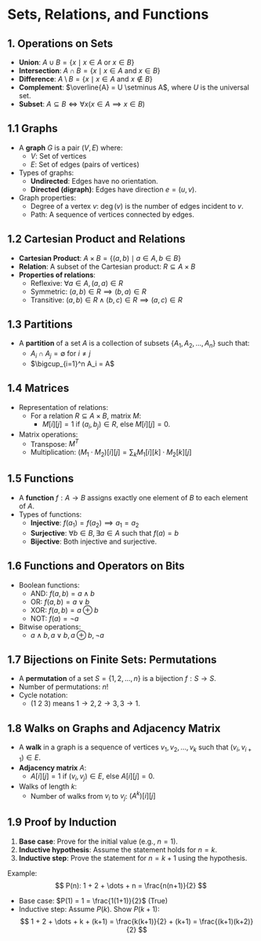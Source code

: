 # Sets, Relations, and Functions

## 1. Operations on Sets
- **Union**: $A \cup B = \{x \mid x \in A \text{ or } x \in B\}$
- **Intersection**: $A \cap B = \{x \mid x \in A \text{ and } x \in B\}$
- **Difference**: $A \setminus B = \{x \mid x \in A \text{ and } x \notin B\}$
- **Complement**: $\overline{A} = U \setminus A$, where $U$ is the universal set.
- **Subset**: $A \subseteq B \iff \forall x (x \in A \implies x \in B)$

## 1.1 Graphs
- A **graph** $G$ is a pair $(V, E)$ where:
  - $V$: Set of vertices
  - $E$: Set of edges (pairs of vertices)
- Types of graphs:
  - **Undirected**: Edges have no orientation.
  - **Directed (digraph)**: Edges have direction $e = (u, v)$.
- Graph properties:
  - Degree of a vertex $v$: $\deg(v)$ is the number of edges incident to $v$.
  - Path: A sequence of vertices connected by edges.

## 1.2 Cartesian Product and Relations
- **Cartesian Product**: $A \times B = \{(a, b) \mid a \in A, b \in B\}$
- **Relation**: A subset of the Cartesian product: $R \subseteq A \times B$
- **Properties of relations**:
  - Reflexive: $\forall a \in A, (a, a) \in R$
  - Symmetric: $(a, b) \in R \implies (b, a) \in R$
  - Transitive: $(a, b) \in R \land (b, c) \in R \implies (a, c) \in R$

## 1.3 Partitions
- A **partition** of a set $A$ is a collection of subsets $\{A_1, A_2, \dots, A_n\}$ such that:
  - $A_i \cap A_j = \emptyset$ for $i \neq j$
  - $\bigcup_{i=1}^n A_i = A$

## 1.4 Matrices
- Representation of relations:
  - For a relation $R \subseteq A \times B$, matrix $M$:
    - $M[i][j] = 1$ if $(a_i, b_j) \in R$, else $M[i][j] = 0$.
- Matrix operations:
  - Transpose: $M^T$
  - Multiplication: $(M_1 \cdot M_2)[i][j] = \sum_k M_1[i][k] \cdot M_2[k][j]$

## 1.5 Functions
- A **function** $f: A \to B$ assigns exactly one element of $B$ to each element of $A$.
- Types of functions:
  - **Injective**: $f(a_1) = f(a_2) \implies a_1 = a_2$
  - **Surjective**: $\forall b \in B, \exists a \in A$ such that $f(a) = b$
  - **Bijective**: Both injective and surjective.

## 1.6 Functions and Operators on Bits
- Boolean functions:
  - AND: $f(a, b) = a \land b$
  - OR: $f(a, b) = a \lor b$
  - XOR: $f(a, b) = a \oplus b$
  - NOT: $f(a) = \neg a$
- Bitwise operations:
  - $a \land b, a \lor b, a \oplus b, \neg a$

## 1.7 Bijections on Finite Sets: Permutations
- A **permutation** of a set $S = \{1, 2, \dots, n\}$ is a bijection $f: S \to S$.
- Number of permutations: $n!$
- Cycle notation:
  - $(1\ 2\ 3)$ means $1 \to 2, 2 \to 3, 3 \to 1$.

## 1.8 Walks on Graphs and Adjacency Matrix
- A **walk** in a graph is a sequence of vertices $v_1, v_2, \dots, v_k$ such that $(v_i, v_{i+1}) \in E$.
- **Adjacency matrix** $A$:
  - $A[i][j] = 1$ if $(v_i, v_j) \in E$, else $A[i][j] = 0$.
- Walks of length $k$:
  - Number of walks from $v_i$ to $v_j$: $(A^k)[i][j]$

## 1.9 Proof by Induction
1. **Base case**: Prove for the initial value (e.g., $n = 1$).
2. **Inductive hypothesis**: Assume the statement holds for $n = k$.
3. **Inductive step**: Prove the statement for $n = k + 1$ using the hypothesis.

Example:
$$
P(n): 1 + 2 + \dots + n = \frac{n(n+1)}{2}
$$
- Base case: $P(1) = 1 = \frac{1(1+1)}{2}$ (True)
- Inductive step: Assume $P(k)$. Show $P(k+1)$:
$$
1 + 2 + \dots + k + (k+1) = \frac{k(k+1)}{2} + (k+1) = \frac{(k+1)(k+2)}{2}
$$
